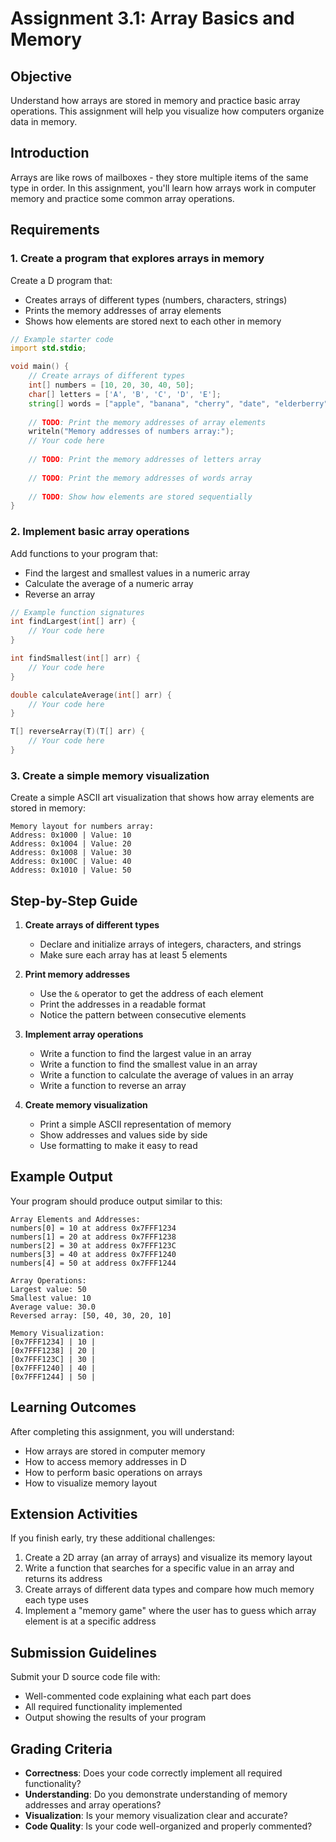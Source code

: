 # Assignment 3.1: Array Basics and Memory

## Objective

Understand how arrays are stored in memory and practice basic array operations. This assignment will help you visualize how computers organize data in memory.

## Introduction

Arrays are like rows of mailboxes - they store multiple items of the same type in order. In this assignment, you'll learn how arrays work in computer memory and practice some common array operations.

## Requirements

### 1. Create a program that explores arrays in memory

Create a D program that:
- Creates arrays of different types (numbers, characters, strings)
- Prints the memory addresses of array elements
- Shows how elements are stored next to each other in memory

```d
// Example starter code
import std.stdio;

void main() {
    // Create arrays of different types
    int[] numbers = [10, 20, 30, 40, 50];
    char[] letters = ['A', 'B', 'C', 'D', 'E'];
    string[] words = ["apple", "banana", "cherry", "date", "elderberry"];
    
    // TODO: Print the memory addresses of array elements
    writeln("Memory addresses of numbers array:");
    // Your code here
    
    // TODO: Print the memory addresses of letters array
    
    // TODO: Print the memory addresses of words array
    
    // TODO: Show how elements are stored sequentially
}
```

### 2. Implement basic array operations

Add functions to your program that:
- Find the largest and smallest values in a numeric array
- Calculate the average of a numeric array
- Reverse an array

```d
// Example function signatures
int findLargest(int[] arr) {
    // Your code here
}

int findSmallest(int[] arr) {
    // Your code here
}

double calculateAverage(int[] arr) {
    // Your code here
}

T[] reverseArray(T)(T[] arr) {
    // Your code here
}
```

### 3. Create a simple memory visualization

Create a simple ASCII art visualization that shows how array elements are stored in memory:

```
Memory layout for numbers array:
Address: 0x1000 | Value: 10
Address: 0x1004 | Value: 20
Address: 0x1008 | Value: 30
Address: 0x100C | Value: 40
Address: 0x1010 | Value: 50
```

## Step-by-Step Guide

1. **Create arrays of different types**
   - Declare and initialize arrays of integers, characters, and strings
   - Make sure each array has at least 5 elements

2. **Print memory addresses**
   - Use the `&` operator to get the address of each element
   - Print the addresses in a readable format
   - Notice the pattern between consecutive elements

3. **Implement array operations**
   - Write a function to find the largest value in an array
   - Write a function to find the smallest value in an array
   - Write a function to calculate the average of values in an array
   - Write a function to reverse an array

4. **Create memory visualization**
   - Print a simple ASCII representation of memory
   - Show addresses and values side by side
   - Use formatting to make it easy to read

## Example Output

Your program should produce output similar to this:

```
Array Elements and Addresses:
numbers[0] = 10 at address 0x7FFF1234
numbers[1] = 20 at address 0x7FFF1238
numbers[2] = 30 at address 0x7FFF123C
numbers[3] = 40 at address 0x7FFF1240
numbers[4] = 50 at address 0x7FFF1244

Array Operations:
Largest value: 50
Smallest value: 10
Average value: 30.0
Reversed array: [50, 40, 30, 20, 10]

Memory Visualization:
[0x7FFF1234] | 10 |
[0x7FFF1238] | 20 |
[0x7FFF123C] | 30 |
[0x7FFF1240] | 40 |
[0x7FFF1244] | 50 |
```

## Learning Outcomes

After completing this assignment, you will understand:
- How arrays are stored in computer memory
- How to access memory addresses in D
- How to perform basic operations on arrays
- How to visualize memory layout

## Extension Activities

If you finish early, try these additional challenges:

1. Create a 2D array (an array of arrays) and visualize its memory layout
2. Write a function that searches for a specific value in an array and returns its address
3. Create arrays of different data types and compare how much memory each type uses
4. Implement a "memory game" where the user has to guess which array element is at a specific address

## Submission Guidelines

Submit your D source code file with:
- Well-commented code explaining what each part does
- All required functionality implemented
- Output showing the results of your program

## Grading Criteria

- **Correctness**: Does your code correctly implement all required functionality?
- **Understanding**: Do you demonstrate understanding of memory addresses and array operations?
- **Visualization**: Is your memory visualization clear and accurate?
- **Code Quality**: Is your code well-organized and properly commented?
